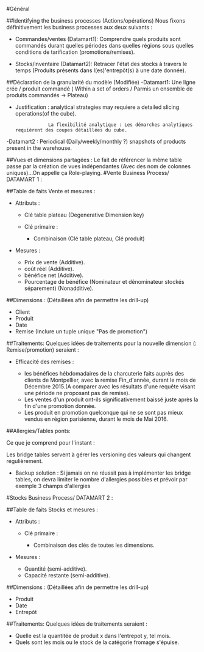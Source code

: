 #Général

##Identifying the business processes (Actions/opérations) 
Nous fixons définitivement les business processes aux deux suivants : 
- Commandes/ventes (Datamart1): Comprendre quels produits sont commandés durant quelles périodes dans quelles régions sous quelles conditions de tarification (promotions/remises).

- Stocks/inventaire (Datamart2): Retracer l'état des stocks à travers le temps (Produits présents dans l(es)'entrepôt(s) à une date donnée).

##Déclaration de la granularité du modèle (Modifiée)
-Datamart1:
Une ligne crée / produit commandé ( Within a set of orders / Parmis un ensemble de produits commandés -> Plateau) 
-   Justification : analytical strategies may requiere a detailed slicing operations(of the cube).

                    La flexibilité analytique : Les démarches analytiques requièrent des coupes détaillées du cube.

-Datamart2 : 
Periodical (Daily/weekly/monthly ?) snapshots of products present in the warehouse.

##Vues et dimensions partagées : 
Le fait de référencer la même table passe par la création de vues indépendantes (Avec des nom de colonnes uniques)...On appelle ça Role-playing.
#Vente Business Process/ DATAMART 1 : 

##Table de faits Vente et mesures :
- Attributs : 

    - Clé table plateau (Degenerative Dimension key)
    - Clé primaire :  
    
        - Combinaison (Clé table plateau, Clé produit)

- Mesures : 
    - Prix de vente (Additive).
    - coût réel (Additive).
    - bénéfice net (Additive).
    - Pourcentage de bénéfice (Nominateur et dénominateur stockés séparement) (Nonadditive).
    
##Dimensions : (Détaillées afin de permettre les drill-up)
- Client
- Produit
- Date
- Remise (Inclure un tuple unique "Pas de promotion")

##Traitements: 
Quelques idées de traitements pour la nouvelle dimension (: Remise/promotion) seraient :  

- Efficacité des remises : 

	- les bénéfices hébdomadaires de la charcuterie faits auprès des clients de Montpellier, avec la remise Fin_d'année, durant le mois de Décembre 2015.(A comparer avec les résultats d'une requête visant une période ne proposant pas de remise).
	- Les ventes d'un produit ont-ils significativement baissé juste après la fin d'une promotion donnée.
	- Les produit en promotion quelconque qui ne se sont pas mieux vendus en région parisienne, durant le mois de Mai 2016.




##Allergies/Tables ponts: 

Ce que je comprend pour l'instant : 

Les bridge tables servent à gérer les versioning des valeurs qui changent régulièrement.

- Backup solution : Si jamais on ne réussit pas à implémenter les bridge tables, on devra limiter le nombre d'allergies possibles et prévoir par exemple 3 champs d'allergies

#Stocks Business Process/ DATAMART 2 : 

##Table de faits Stocks et mesures :
- Attributs : 

    - Clé primaire :  
    
        - Combinaison des clés de toutes les dimensions.

- Mesures : 
    - Quantité (semi-additive).
    - Capacité restante (semi-additive).
    
##Dimensions : (Détaillées afin de permettre les drill-up)

- Produit
- Date
- Entrepôt 

##Traitements: 
Quelques idées de traitements seraient :  

- Quelle est la quantitée de produit x dans l'entrepot y, tel mois. 
- Quels sont les mois ou le stock de la catégorie fromage s'épuise.

	